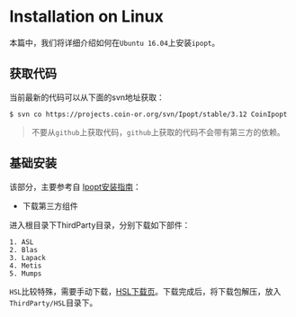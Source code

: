 # Installation on Linux

本篇中，我们将详细介绍如何在`Ubuntu 16.04`上安装`ipopt`。

## 获取代码

当前最新的代码可以从下面的svn地址获取：

```
$ svn co https://projects.coin-or.org/svn/Ipopt/stable/3.12 CoinIpopt 
```

> 不要从`github`上获取代码，`github`上获取的代码不会带有第三方的依赖。
    
    

## 基础安装

该部分，主要参考自 [Ipopt安装指南](https://www.coin-or.org/Ipopt/documentation/node10.html)：

* 下载第三方组件
    
进入根目录下ThirdParty目录，分别下载如下部件：

    1. ASL
    2. Blas
    3. Lapack
    4. Metis
    5. Mumps
    
`HSL`比较特殊，需要手动下载，[HSL下载页](www.hsl.rl.ac.uk/ipopt/)。下载完成后，将下载包解压，放入`ThirdParty/HSL`目录下。
